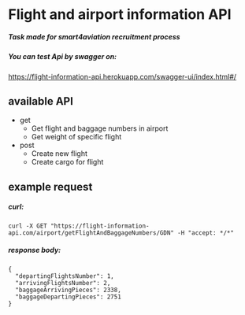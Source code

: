 # Flight and airport information API

##### Task made for smart4aviation recruitment process 

##### You can test Api by swagger on:

https://flight-information-api.herokuapp.com/swagger-ui/index.html#/

## available API
- get
    - Get flight and baggage numbers in airport
    - Get weight of specific flight
- post
    - Create new flight
    - Create cargo for flight
    
## example request

##### curl:
    curl -X GET "https://flight-information-api.com/airport/getFlightAndBaggageNumbers/GDN" -H "accept: */*"
    
##### response body:

    {
      "departingFlightsNumber": 1,
      "arrivingFlightsNumber": 2,
      "baggageArrivingPieces": 2338,
      "baggageDepartingPieces": 2751
    }
